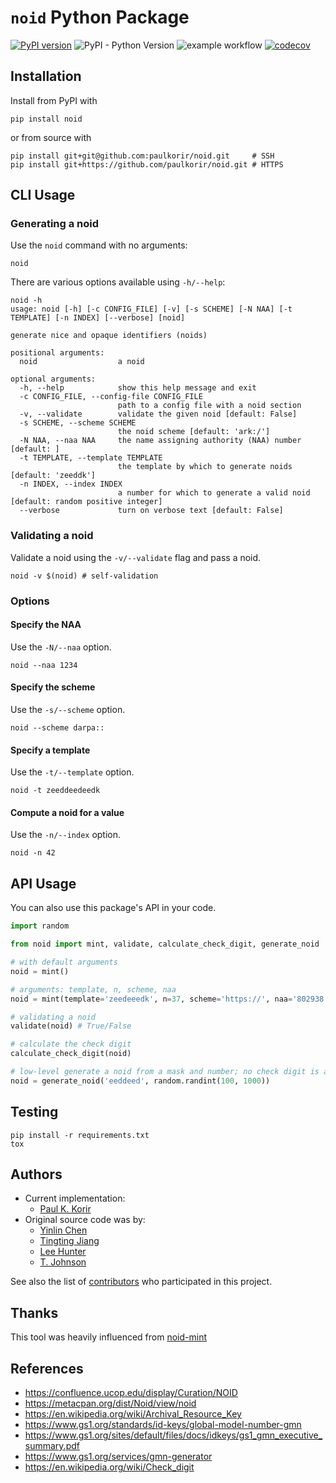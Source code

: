 # `noid` Python Package

[![PyPI version](https://badge.fury.io/py/noid.svg)](https://badge.fury.io/py/noid)
![PyPI - Python Version](https://img.shields.io/pypi/pyversions/noid)
![example workflow](https://github.com/paulkorir/noid/actions/workflows/python-package.yml/badge.svg)
[![codecov](https://codecov.io/gh/paulkorir/noid/branch/master/graph/badge.svg?token=OTVWS6LNU2)](https://codecov.io/gh/paulkorir/noid)

## Installation
Install from PyPI with
```
pip install noid
```
or from source with
```
pip install git+git@github.com:paulkorir/noid.git     # SSH
pip install git+https://github.com/paulkorir/noid.git # HTTPS
```

## CLI Usage
### Generating a noid
Use the `noid` command with no arguments:
```
noid
```
There are various options available using `-h/--help`:
```shell
noid -h
usage: noid [-h] [-c CONFIG_FILE] [-v] [-s SCHEME] [-N NAA] [-t TEMPLATE] [-n INDEX] [--verbose] [noid]

generate nice and opaque identifiers (noids)

positional arguments:
  noid                  a noid

optional arguments:
  -h, --help            show this help message and exit
  -c CONFIG_FILE, --config-file CONFIG_FILE
                        path to a config file with a noid section
  -v, --validate        validate the given noid [default: False]
  -s SCHEME, --scheme SCHEME
                        the noid scheme [default: 'ark:/']
  -N NAA, --naa NAA     the name assigning authority (NAA) number [default: ]
  -t TEMPLATE, --template TEMPLATE
                        the template by which to generate noids [default: 'zeeddk']
  -n INDEX, --index INDEX
                        a number for which to generate a valid noid [default: random positive integer]
  --verbose             turn on verbose text [default: False]

```

### Validating a noid
Validate a noid using the `-v/--validate` flag and pass a noid.
```shell
noid -v $(noid) # self-validation
```

### Options
#### Specify the NAA
Use the `-N/--naa` option.
```shell
noid --naa 1234
```

#### Specify the scheme
Use the `-s/--scheme` option.
```shell
noid --scheme darpa::
```

#### Specify a template
Use the `-t/--template` option.
```shell
noid -t zeeddeedeedk
```

#### Compute a noid for a value
Use the `-n/--index` option.
```shell
noid -n 42
```

## API Usage
You can also use this package's API in your code.
```python
import random

from noid import mint, validate, calculate_check_digit, generate_noid

# with default arguments
noid = mint()

# arguments: template, n, scheme, naa
noid = mint(template='zeedeeedk', n=37, scheme='https://', naa='802938')

# validating a noid
validate(noid) # True/False

# calculate the check digit
calculate_check_digit(noid)

# low-level generate a noid from a mask and number; no check digit is appended
noid = generate_noid('eeddeed', random.randint(100, 1000))
```

## Testing
```
pip install -r requirements.txt
tox
```

## Authors
* Current implementation:
    * [Paul K. Korir](https://github.com/paulkorir)
* Original source code was by:
    * [Yinlin Chen](https://github.com/yinlinchen)
    * [Tingting Jiang](https://github.com/tingtingjh)
    * [Lee Hunter](https://github.com/whunter)
    * [T. Johnson](https://github.com/no-reply)

See also the list of [contributors](https://github.com/paulkorir/noid/graphs/contributors) who participated in this project.

## Thanks
This tool was heavily influenced from [noid-mint](https://github.com/vt-digital-libraries-platform/NOID-mint)

## References
* https://confluence.ucop.edu/display/Curation/NOID
* https://metacpan.org/dist/Noid/view/noid
* https://en.wikipedia.org/wiki/Archival_Resource_Key
* https://www.gs1.org/standards/id-keys/global-model-number-gmn
* https://www.gs1.org/sites/default/files/docs/idkeys/gs1_gmn_executive_summary.pdf
* https://www.gs1.org/services/gmn-generator
* https://en.wikipedia.org/wiki/Check_digit
